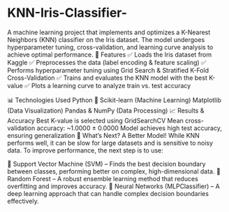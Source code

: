 # KNN-Iris-Classifier-
A machine learning project that implements and optimizes a K-Nearest Neighbors (KNN) classifier on the Iris dataset. The model undergoes hyperparameter tuning, cross-validation, and learning curve analysis to achieve optimal performance.
📌 Features
✅ Loads the Iris dataset from Kaggle
✅ Preprocesses the data (label encoding & feature scaling)
✅ Performs hyperparameter tuning using Grid Search & Stratified K-Fold Cross-Validation
✅ Trains and evaluates the KNN model with the best K-value
✅ Plots a learning curve to analyze train vs. test accuracy

📊 Technologies Used
Python 🐍
Scikit-learn (Machine Learning)
Matplotlib (Data Visualization)
Pandas & NumPy (Data Processing)
📈 Results & Accuracy
Best K-value is selected using GridSearchCV
Mean cross-validation accuracy: ~1.0000 ± 0.0000
Model achieves high test accuracy, ensuring generalization
🚀 What’s Next? A Better Model!
While KNN performs well, it can be slow for large datasets and is sensitive to noisy data. To improve performance, the next step is to use:

🔹 Support Vector Machine (SVM) – Finds the best decision boundary between classes, performing better on complex, high-dimensional data.
🔹 Random Forest – A robust ensemble learning method that reduces overfitting and improves accuracy.
🔹 Neural Networks (MLPClassifier) – A deep learning approach that can handle complex decision boundaries effectively.


